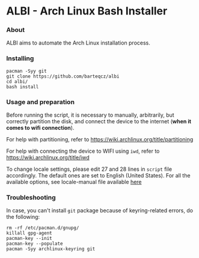# ALBI - Arch Linux Bash Installer

### About

ALBI aims to automate the Arch Linux installation process.

### Installing

```
pacman -Syy git
git clone https://github.com/barteqcz/albi
cd albi/
bash install
```
### Usage and preparation

Before running the script, it is necessary to manually, arbitrarily, but correctly partition the disk, and connect the device to the internet (**when it comes to wifi connection**). 
<br>
 
For help with partitioning, refer to https://wiki.archlinux.org/title/partitioning
<br>

For help with connecting the device to WIFI using `iwd`, refer to https://wiki.archlinux.org/title/iwd
<br>
 
To change locale settings, please edit 27 and 28 lines in `script` file accordingly. The default ones are set to English (United States). For all the available options, see locale-manual file available [here](https://github.com/barteqcz/albi/locale-manual)

### Troubleshooting

In case, you can't install `git` package because of keyring-related errors, do the following:

```
rm -rf /etc/pacman.d/gnupg/
killall gpg-agent
pacman-key --init
pacman-key --populate
pacman -Syy archlinux-keyring git
```
